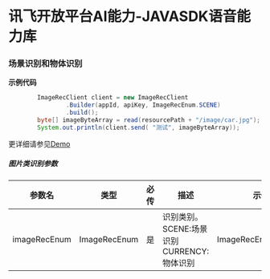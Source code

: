 # 讯飞开放平台AI能力-JAVASDK语音能力库

### 场景识别和物体识别

**示例代码**
```java
        ImageRecClient client = new ImageRecClient
                .Builder(appId, apiKey, ImageRecEnum.SCENE)
                .build();
        byte[] imageByteArray = read(resourcePath + "/image/car.jpg");
        System.out.println(client.send( "测试", imageByteArray));
```

更详细请参见[Demo](https://github.com/iFLYTEK-OP/websdk-java-demo/blob/main/src/main/java/cn/xfyun/demo/ImageRecClientApp.java)

##### 图片类识别参数
|参数名|类型|必传|描述|示例|
|---|---|---|---|---|
|imageRecEnum|ImageRecEnum|是|识别类别。<br>SCENE:场景识别 <br>CURRENCY:物体识别 | ImageRecEnum.SCENE|
